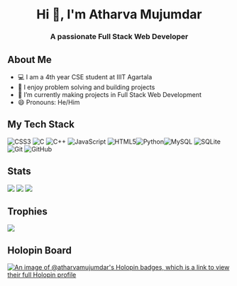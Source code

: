 <h1 align="center">Hi 👋, I'm Atharva Mujumdar</h1>
<h3 align="center">A passionate Full Stack Web Developer</h3>


## About Me

- 💻 I am a 4th year CSE student at IIIT Agartala
- 🧩 I enjoy problem solving and building projects
- 🌱 I’m currently making projects in Full Stack Web Development
- 😄 Pronouns: He/Him

## My Tech Stack
![CSS3](https://img.shields.io/badge/css3-%231572B6.svg?style=for-the-badge&logo=css3&logoColor=white) ![C](https://img.shields.io/badge/c-%2300599C.svg?style=for-the-badge&logo=c&logoColor=white) ![C++](https://img.shields.io/badge/c++-%2300599C.svg?style=for-the-badge&logo=c%2B%2B&logoColor=white)
![JavaScript](https://img.shields.io/badge/javascript-%23323330.svg?style=for-the-badge&logo=javascript&logoColor=%23F7DF1E)
![HTML5](https://img.shields.io/badge/html5-%23E34F26.svg?style=for-the-badge&logo=html5&logoColor=white)![Python](https://img.shields.io/badge/python-3670A0?style=for-the-badge&logo=python&logoColor=ffdd54)![MySQL](https://img.shields.io/badge/mysql-4479A1.svg?style=for-the-badge&logo=mysql&logoColor=white) ![SQLite](https://img.shields.io/badge/sqlite-%2307405e.svg?style=for-the-badge&logo=sqlite&logoColor=white)![Git](https://img.shields.io/badge/git-%23F05033.svg?style=for-the-badge&logo=git&logoColor=white) ![GitHub](https://img.shields.io/badge/github-%23121011.svg?style=for-the-badge&logo=github&logoColor=white)

## Stats
<img src="https://github-readme-stats.vercel.app/api?username=ATHARVA-MUJUMDAR&theme=dark&hide_border=true&include_all_commits=true&count_private=true&size=1080x&card_width=1080">
<img src="https://github-readme-stats.vercel.app/api/top-langs/?username=ATHARVA-MUJUMDAR&theme=dark&hide_border=true&include_all_commits=true&count_private=true&layout=compact&size=1080x&card_width=1080">
<img src="https://github-readme-streak-stats.herokuapp.com/?user=ATHARVA-MUJUMDAR&theme=dark&hide_border=true&card_width=1080">


## Trophies
![](https://github-profile-trophy.vercel.app/?username=ATHARVA-MUJUMDAR&theme=radical&no-frame=false&no-bg=false&margin-w=4)

## Holopin Board
[![An image of @atharvamujumdar's Holopin badges, which is a link to view their full Holopin profile](https://holopin.me/atharvamujumdar)](https://holopin.io/@atharvamujumdar)
